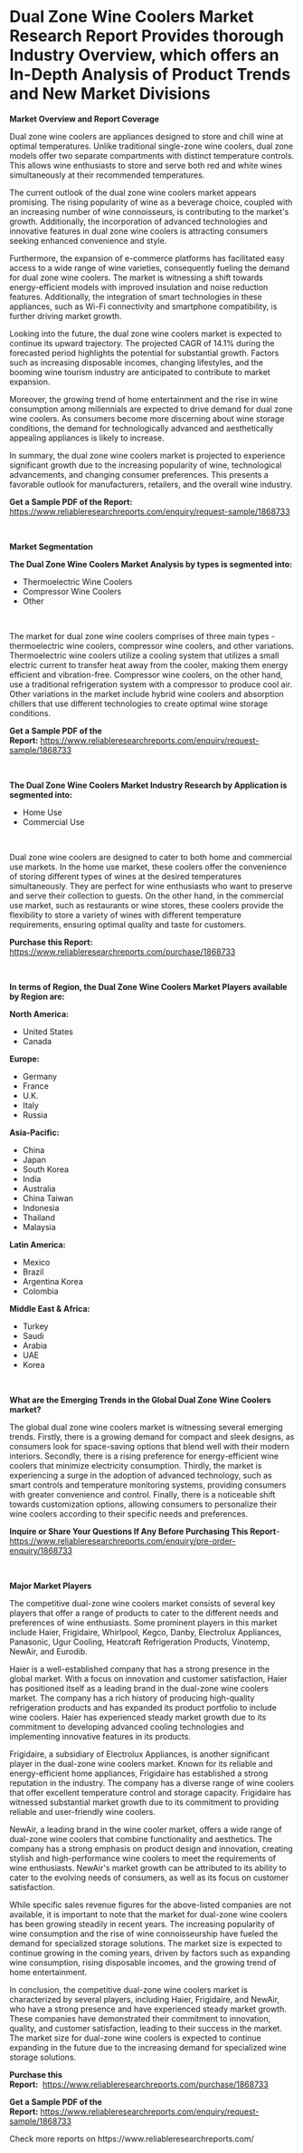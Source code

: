 <p><h1>Dual Zone Wine Coolers Market Research Report Provides thorough Industry Overview, which offers an In-Depth Analysis of Product Trends and New Market Divisions</h1></p><p><strong>Market Overview and Report Coverage</strong></p>
<p><p>Dual zone wine coolers are appliances designed to store and chill wine at optimal temperatures. Unlike traditional single-zone wine coolers, dual zone models offer two separate compartments with distinct temperature controls. This allows wine enthusiasts to store and serve both red and white wines simultaneously at their recommended temperatures.</p><p>The current outlook of the dual zone wine coolers market appears promising. The rising popularity of wine as a beverage choice, coupled with an increasing number of wine connoisseurs, is contributing to the market's growth. Additionally, the incorporation of advanced technologies and innovative features in dual zone wine coolers is attracting consumers seeking enhanced convenience and style.</p><p>Furthermore, the expansion of e-commerce platforms has facilitated easy access to a wide range of wine varieties, consequently fueling the demand for dual zone wine coolers. The market is witnessing a shift towards energy-efficient models with improved insulation and noise reduction features. Additionally, the integration of smart technologies in these appliances, such as Wi-Fi connectivity and smartphone compatibility, is further driving market growth.</p><p>Looking into the future, the dual zone wine coolers market is expected to continue its upward trajectory. The projected CAGR of 14.1% during the forecasted period highlights the potential for substantial growth. Factors such as increasing disposable incomes, changing lifestyles, and the booming wine tourism industry are anticipated to contribute to market expansion.</p><p>Moreover, the growing trend of home entertainment and the rise in wine consumption among millennials are expected to drive demand for dual zone wine coolers. As consumers become more discerning about wine storage conditions, the demand for technologically advanced and aesthetically appealing appliances is likely to increase.</p><p>In summary, the dual zone wine coolers market is projected to experience significant growth due to the increasing popularity of wine, technological advancements, and changing consumer preferences. This presents a favorable outlook for manufacturers, retailers, and the overall wine industry.</p></p>
<p><strong>Get a Sample PDF of the Report:</strong> <a href="https://www.reliableresearchreports.com/enquiry/request-sample/1868733">https://www.reliableresearchreports.com/enquiry/request-sample/1868733</a></p>
<p>&nbsp;</p>
<p><strong>Market Segmentation</strong></p>
<p><strong>The Dual Zone Wine Coolers Market Analysis by types is segmented into:</strong></p>
<p><ul><li>Thermoelectric Wine Coolers</li><li>Compressor Wine Coolers</li><li>Other</li></ul></p>
<p>&nbsp;</p>
<p><p>The market for dual zone wine coolers comprises of three main types - thermoelectric wine coolers, compressor wine coolers, and other variations. Thermoelectric wine coolers utilize a cooling system that utilizes a small electric current to transfer heat away from the cooler, making them energy efficient and vibration-free. Compressor wine coolers, on the other hand, use a traditional refrigeration system with a compressor to produce cool air. Other variations in the market include hybrid wine coolers and absorption chillers that use different technologies to create optimal wine storage conditions.</p></p>
<p><strong>Get a Sample PDF of the Report:</strong>&nbsp;<a href="https://www.reliableresearchreports.com/enquiry/request-sample/1868733">https://www.reliableresearchreports.com/enquiry/request-sample/1868733</a></p>
<p>&nbsp;</p>
<p><strong>The Dual Zone Wine Coolers Market Industry Research by Application is segmented into:</strong></p>
<p><ul><li>Home Use</li><li>Commercial Use</li></ul></p>
<p>&nbsp;</p>
<p><p>Dual zone wine coolers are designed to cater to both home and commercial use markets. In the home use market, these coolers offer the convenience of storing different types of wines at the desired temperatures simultaneously. They are perfect for wine enthusiasts who want to preserve and serve their collection to guests. On the other hand, in the commercial use market, such as restaurants or wine stores, these coolers provide the flexibility to store a variety of wines with different temperature requirements, ensuring optimal quality and taste for customers.</p></p>
<p><strong>Purchase this Report:</strong>&nbsp; <a href="https://www.reliableresearchreports.com/purchase/1868733">https://www.reliableresearchreports.com/purchase/1868733</a></p>
<p>&nbsp;</p>
<p><strong>In terms of Region, the Dual Zone Wine Coolers Market Players available by Region are:</strong></p>
<p>
    <p> <strong> North America: </strong>
        <ul>
            <li>United States</li>
            <li>Canada</li>
        </ul>
        </p> 
    <p> <strong> Europe: </strong>
        <ul>
            <li>Germany</li>
            <li>France</li>
            <li>U.K.</li>
            <li>Italy</li>
            <li>Russia</li>
        </ul>
        </p> 
    <p> <strong> Asia-Pacific: </strong>
        <ul>
            <li>China</li>
            <li>Japan</li>
            <li>South Korea</li>
            <li>India</li>
            <li>Australia</li>
            <li>China Taiwan</li>
            <li>Indonesia</li>
            <li>Thailand</li>
            <li>Malaysia</li>
        </ul>
        </p> 
    <p> <strong> Latin America: </strong>
        <ul>
            <li>Mexico</li>
            <li>Brazil</li>
            <li>Argentina Korea</li>
            <li>Colombia</li>
        </ul>
        </p> 
    <p> <strong> Middle East & Africa: </strong>
        <ul>
            <li>Turkey</li>
            <li>Saudi</li>
            <li>Arabia</li>
            <li>UAE</li>
            <li>Korea</li>
        </ul>
    </p>
    </p>
<p>&nbsp;</p>
<p><strong>What are the Emerging Trends in the Global Dual Zone Wine Coolers market?</strong></p>
<p><p>The global dual zone wine coolers market is witnessing several emerging trends. Firstly, there is a growing demand for compact and sleek designs, as consumers look for space-saving options that blend well with their modern interiors. Secondly, there is a rising preference for energy-efficient wine coolers that minimize electricity consumption. Thirdly, the market is experiencing a surge in the adoption of advanced technology, such as smart controls and temperature monitoring systems, providing consumers with greater convenience and control. Finally, there is a noticeable shift towards customization options, allowing consumers to personalize their wine coolers according to their specific needs and preferences.</p></p>
<p><strong>Inquire or Share Your Questions If Any Before Purchasing This Report</strong>- <a href="https://www.reliableresearchreports.com/enquiry/pre-order-enquiry/1868733">https://www.reliableresearchreports.com/enquiry/pre-order-enquiry/1868733</a></p>
<p>&nbsp;</p>
<p><strong>Major Market Players</strong></p>
<p><p>The competitive dual-zone wine coolers market consists of several key players that offer a range of products to cater to the different needs and preferences of wine enthusiasts. Some prominent players in this market include Haier, Frigidaire, Whirlpool, Kegco, Danby, Electrolux Appliances, Panasonic, Ugur Cooling, Heatcraft Refrigeration Products, Vinotemp, NewAir, and Eurodib.</p><p>Haier is a well-established company that has a strong presence in the global market. With a focus on innovation and customer satisfaction, Haier has positioned itself as a leading brand in the dual-zone wine coolers market. The company has a rich history of producing high-quality refrigeration products and has expanded its product portfolio to include wine coolers. Haier has experienced steady market growth due to its commitment to developing advanced cooling technologies and implementing innovative features in its products.</p><p>Frigidaire, a subsidiary of Electrolux Appliances, is another significant player in the dual-zone wine coolers market. Known for its reliable and energy-efficient home appliances, Frigidaire has established a strong reputation in the industry. The company has a diverse range of wine coolers that offer excellent temperature control and storage capacity. Frigidaire has witnessed substantial market growth due to its commitment to providing reliable and user-friendly wine coolers.</p><p>NewAir, a leading brand in the wine cooler market, offers a wide range of dual-zone wine coolers that combine functionality and aesthetics. The company has a strong emphasis on product design and innovation, creating stylish and high-performance wine coolers to meet the requirements of wine enthusiasts. NewAir's market growth can be attributed to its ability to cater to the evolving needs of consumers, as well as its focus on customer satisfaction.</p><p>While specific sales revenue figures for the above-listed companies are not available, it is important to note that the market for dual-zone wine coolers has been growing steadily in recent years. The increasing popularity of wine consumption and the rise of wine connoisseurship have fueled the demand for specialized storage solutions. The market size is expected to continue growing in the coming years, driven by factors such as expanding wine consumption, rising disposable incomes, and the growing trend of home entertainment.</p><p>In conclusion, the competitive dual-zone wine coolers market is characterized by several players, including Haier, Frigidaire, and NewAir, who have a strong presence and have experienced steady market growth. These companies have demonstrated their commitment to innovation, quality, and customer satisfaction, leading to their success in the market. The market size for dual-zone wine coolers is expected to continue expanding in the future due to the increasing demand for specialized wine storage solutions.</p></p>
<p><strong>Purchase this Report:</strong>&nbsp;&nbsp;<a href="https://www.reliableresearchreports.com/purchase/1868733">https://www.reliableresearchreports.com/purchase/1868733</a></p>
<p></p>
<p><strong>Get a Sample PDF of the Report:</strong>&nbsp;<a href="https://www.reliableresearchreports.com/enquiry/request-sample/1868733">https://www.reliableresearchreports.com/enquiry/request-sample/1868733</a></p>
<p>Check more reports on https://www.reliableresearchreports.com/</p>